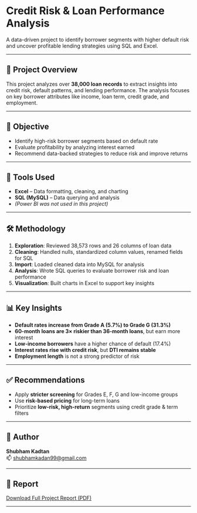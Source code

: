 # Credit Risk & Loan Performance Analysis

A data-driven project to identify borrower segments with higher default risk and uncover profitable lending strategies using SQL and Excel.

---

## 📂 Project Overview

This project analyzes over **38,000 loan records** to extract insights into credit risk, default patterns, and lending performance. The analysis focuses on key borrower attributes like income, loan term, credit grade, and employment.

---

## 🎯 Objective

- Identify high-risk borrower segments based on default rate
- Evaluate profitability by analyzing interest earned
- Recommend data-backed strategies to reduce risk and improve returns

---

## 🧰 Tools Used

- **Excel** – Data formatting, cleaning, and charting
- **SQL (MySQL)** – Data querying and analysis
- *(Power BI was not used in this project)*

---

## 🛠️ Methodology

1. **Exploration**: Reviewed 38,573 rows and 26 columns of loan data
2. **Cleaning**: Handled nulls, standardized column values, renamed fields for SQL
3. **Import**: Loaded cleaned data into MySQL for analysis
4. **Analysis**: Wrote SQL queries to evaluate borrower risk and loan performance
5. **Visualization**: Built charts in Excel to support key insights

---

## 📊 Key Insights

- **Default rates increase from Grade A (5.7%) to Grade G (31.3%)**
- **60-month loans are 3× riskier than 36-month loans**, but earn more interest
- **Low-income borrowers** have a higher chance of default (17.4%)
- **Interest rates rise with credit risk**, but **DTI remains stable**
- **Employment length** is not a strong predictor of risk

---

## ✅ Recommendations

- Apply **stricter screening** for Grades E, F, G and low-income groups
- Use **risk-based pricing** for long-term loans
- Prioritize **low-risk, high-return** segments using credit grade & term filters

---

## 👤 Author

**Shubham Kadtan**  
📫 [shubhamkadan99@gmail.com](mailto:shubhamkadan99@gmail.com)

---

## 📁 Report

[Download Full Project Report (PDF)](Loan_Risk_Analysis_Report.pdf)

---

